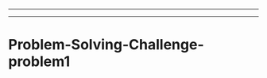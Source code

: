 --------------------------------
-----------------------------------------------------------------------------------
# Problem-Solving-Challenge-problem1
